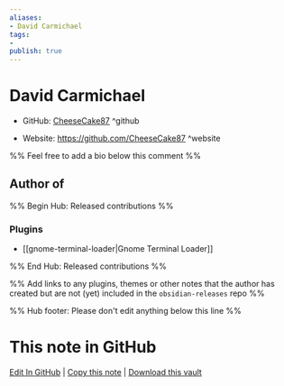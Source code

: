 ```yaml
---
aliases:
- David Carmichael
tags:
- 
publish: true
---
```


# David Carmichael

- GitHub: [CheeseCake87](https://github.com/CheeseCake87/) ^github
<!-- - Discord: `@` ^discord-->
- Website: <https://github.com/CheeseCake87> ^website
<!-- - [[Publish sites|Publish site]]: <https://> ^publish-->

%% Feel free to add a bio below this comment %%


## Author of

%% Begin Hub: Released contributions %%
### Plugins
- [[gnome-terminal-loader|Gnome Terminal Loader]]

%% End Hub: Released contributions %%

%% Add links to any plugins, themes or other notes that the author has created but are not (yet) included in the `obsidian-releases` repo %%

<!--
### Unlisted plugins
-->

<!--
### Others
-->

<!--
## Sponsor this author
-->

<!-- - [[GitHub sponsors]]: [Sponsor @CheeseCake87 on GitHub Sponsors](https://github.com/sponsors/CheeseCake87) ^github-sponsor-->
<!-- - [[Buy me a coffee]]: <https://> ^buy-me-a-coffee-->
<!-- - [[PayPal]]: <https://> ^paypal-->
<!-- - [[Patreon]]: <https://> ^patreon-->

<!--
## Follow this author
-->

<!-- - [[YouTube Channels|On YouTube]]: <https://> ^youtube-->
<!-- - Twitter: <https://> ^twitter-->
<!-- - ... -->

%% Hub footer: Please don't edit anything below this line %%

# This note in GitHub

<span class="git-footer">[Edit In GitHub](https://github.dev/obsidian-community/obsidian-hub/blob/main/01%20-%20Community/People/CheeseCake87.md "git-hub-edit-note") | [Copy this note](https://raw.githubusercontent.com/obsidian-community/obsidian-hub/main/01%20-%20Community/People/CheeseCake87.md "git-hub-copy-note") | [Download this vault](https://github.com/obsidian-community/obsidian-hub/archive/refs/heads/main.zip "git-hub-download-vault") </span>
